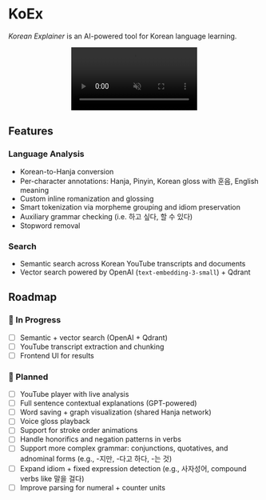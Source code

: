 # KoEx

*Korean Explainer* is an AI-powered tool for Korean language learning.

<p align="center">
  <video src="docs/koex-language-analysis.mp4" autoplay loop muted playsinline style="width: 50%;"></video>
</p>

## Features

### Language Analysis
- Korean-to-Hanja conversion
- Per-character annotations: Hanja, Pinyin, Korean gloss with 훈음, English meaning
- Custom inline romanization and glossing
- Smart tokenization via morpheme grouping and idiom preservation
- Auxiliary grammar checking (i.e. 하고 싶다, 할 수 있다)
- Stopword removal

### Search
- Semantic search across Korean YouTube transcripts and documents
- Vector search powered by OpenAI (`text-embedding-3-small`) + Qdrant

## Roadmap

### 🚧 In Progress
- [ ] Semantic + vector search (OpenAI + Qdrant)
- [ ] YouTube transcript extraction and chunking
- [ ] Frontend UI for results

### 🧩 Planned
- [ ] YouTube player with live analysis
- [ ] Full sentence contextual explanations (GPT-powered)
- [ ] Word saving + graph visualization (shared Hanja network)
- [ ] Voice gloss playback
- [ ] Support for stroke order animations
- [ ] Handle honorifics and negation patterns in verbs
- [ ] Support more complex grammar: conjunctions, quotatives, and adnominal forms (e.g., -지만, -다고 하다, -는 것)
- [ ] Expand idiom + fixed expression detection (e.g., 사자성어, compound verbs like 말을 걸다)
- [ ] Improve parsing for numeral + counter units

